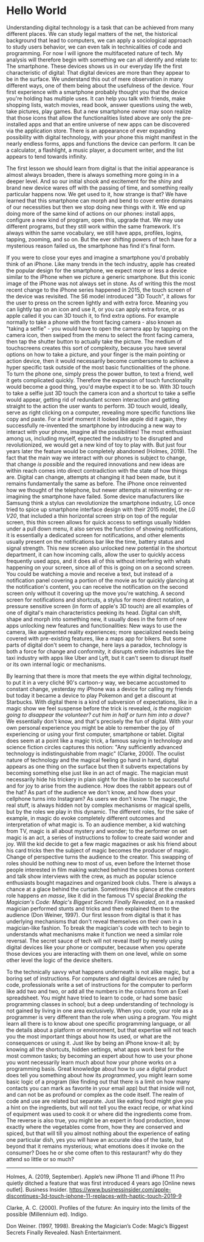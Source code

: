# Hello World

Understanding digital technology is a task that can be achieved from many different places. We can study legal matters of the net, the historical background that lead to computers, we can apply a sociological approach to study users behavior, we can even talk in technicalities of code and programming. For now I will ignore the multifaceted nature of tech. My analysis will therefore begin with something we can all identify and relate to: The smartphone. These devices shows us in our everyday life the first characteristic of digital: That digital devices are more than they appear to be in the surface. We understand this out of mere observation in many different ways, one of them being about the usefulness of the device. Your first experience with a smartphone probably thought you that the device you're holding has multiple uses. It can help you talk with friends, make shopping lists, watch movies, read book, answer questions using the web, take pictures, play games. But a new smartphone owner may soon realize that those icons that allow the functionalities listed above are only the pre-installed apps and that an entire universe of new apps can be discovered via the application store. There is an appearance of ever expanding possibility with digital technology, with your phone this might manifest in the nearly endless forms, apps and functions the device can perform. It can be a calculator, a flashlight, a music player, a document writer, and the list appears to tend towards infinity.

The first lesson we should learn from digital is that the initial appearance is almost always broaden, there is always something more going in in a deeper level. And so our initial shook and excitement for the shiny and brand new device wares off with the passing of time, and something really particular happens now. We get used to it, how strange is that? We have learned that this smartphone can morph and bend to cover entire domains of our necessities but then we stop doing new things with it. We end up doing more of the same kind of actions on our phones: install apps, configure a new kind of program, open this, upgrade that. We may use different programs, but they still work within the same framework. It's always within the same vocabulary, we still have apps, profiles, logins, tapping, zooming, and so on. But the ever shifting powers of tech have for a mysterious reason failed us, the smartphone has find it's final form.

If you were to close your eyes and imagine a smartphone you'd probably think of an iPhone. Like many trends in the tech industry, apple has created the popular design for the smartphone, we expect more or less a device similar to the iPhone when we picture a generic smartphone. But this iconic image of the iPhone was not always set in stone. As of writing this the most recent change to the iPhone series happened in 2015, the touch screen of the device was revisited. The S6 model introduced "3D Touch", it allows for the user to press on the screen lightly and with extra force. Meaning you can lightly tap on an icon and use it, or you can apply extra force, or as apple called it you can 3D touch it, to find extra options. For example normally to take a phone with the front facing camera - also known as "taking a selfie" - you would have to open the camera app by tapping on the camera icon, then swiped from the menu to select the front facing camera, then tap the shutter button to actually take the picture. The medium of touchscreens creates this sort of complexity, because you have several options on how to take a picture, and your finger is the main pointing or action device, then it would necessarily become cumbersome to achieve a hyper specific task outside of the most basic functionalities of the phone. To turn the phone one, simply press the power button, to text a friend, well it gets complicated quickly. Therefore the expansion of touch functionality would become a good thing, you'd maybe expect it to be so. With 3D touch to take a selfie just 3D touch the camera icon and a shortcut to take a selfie would appear, getting rid of redundant screen interaction and getting straight to the action the user wants to perform. 3D touch would, ideally, serve as right clicking on a computer, revealing more specific functions like copy and paste. For a brief moment it looked like apple did it again, they successfully re-invented the smartphone by introducing a new way to interact with your phone, imagine all the possibilities! The most enthusiast among us, including myself, expected the industry to be disrupted and revolutionized, we would get a new kind of toy to play with. But just four years later the feature would be completely abandoned (Holmes, 2019). The fact that the main way we interact with our phones is subject to change, that change *is possible* and the required innovations and new ideas are within reach comes into direct contradiction with the state of how things are. Digital can change, attempts at changing it had been made, but it remains fundamentally the same as before. The iPhone once reinvented how we thought of the telephone, but newer attempts at reinventing or re-imagining the smartphone have failed. Some device manufacturers like Samsung think a stylus can revolutionize the smartphone industry, LG once tried to spice up smartphone interface design with their 2015 model, the *LG V20*, that included a thin horizontal screen strip on top of the regular screen, this thin screen allows for quick access to settings usually hidden under a pull down menu, it also serves the function of showing notifications, it is essentially a dedicated screen for notifications, and other elements usually present on the notifications bar like the time, battery status and signal strength. This new screen also unlocked new potential in the shortcut department, it can how incoming calls, allow the user to quickly access frequently used apps, and it does all of this without interfering with whats happening on your screen, since all of this is going on on a second screen. You could be watching a movie and receive a text, but instead of a notification panel covering a portion of the movie as for quickly glancing at the notification's content, you can receive the notification on the second screen only without it covering up the move you're watching. A second screen for notifications and shortcuts, a stylus for more direct notation, a pressure sensitive screen (in form of apple's 3D touch) are all examples of one of digital's main characteristics peeking its head. Digital can shift, shape and morph into something new, it usually does in the form of new apps unlocking new features and functionalities: New ways to use the camera, like augmented reality experiences; more specialized needs being covered with pre-existing features, like a maps app for bikers. But some parts of digital don't seem to change, here lays a paradox, technology is both a force for change and conformity, it disrupts entire industries like the taxi industry with apps like Uber and Lyft, but it can't seem to disrupt itself or its own internal logic or mechanisms.

By learning that there is more that meets the eye within digital technology, to put it in a very cliché 90's cartoon-y way, we became accustomed to constant change, yesterday my iPhone was a device for calling my friends but today it became a device to play Pokemon and get a discount at Starbucks. With digital there is a kind of subversion of expectations, like in a magic show we feel suspense before the trick is revealed, *is the magician going to disappear the volunteer? cut him in half or turn him into a dove?* We essentially don't know, and that's precisely the fun of digital. With your own personal experience you might be able to remember the joy of experiencing or using your first computer, smartphone or tablet. Digital does seem at a point like a magic trick, a famous saying in technology and science fiction circles captures this notion: "Any sufficiently advanced technology is indistinguishable from magic" (Clarke, 2000). The oculist nature of technology and the magical feeling go hand in hand, digital appears as one thing on the surface but then it subverts expectations by becoming something else just like in an act of magic. The magician must necessarily hide his trickery in plain sight for the illusion to be successful and for joy to arise from the audience. How does the rabbit appears out of the hat? As part of the audience we don't know, and how does your cellphone turns into Instagram? As users we don't know. The magic, the real stuff, is always hidden not by complex mechanisms or magical spells, but by the roles we play in this dynamic. The different roles, for the sake of example, in magic do evoke completely different outcomes and interpretation of what magic is. To an audience member, a kid watching from TV, magic is all about mystery and wonder; to the performer on set magic is an act, a series of instructions to follow to create said wonder and joy. Will the kid decide to get a few magic magazines or ask his friend about his card tricks then the subject of magic becomes the producer of magic. Change of perspective turns the audience to the creator. This swapping of roles should be nothing new to most of us, even before the Internet those people interested in film making watched behind the scenes bonus content and talk show interviews with the crew, as much as popular science enthusiasts bought magazines and organized book clubs. There is always a chance at a glace behind the curtain. Sometimes this glance at the creators role happens *en masse*, like it did in the famous TV special *Breaking the Magician's Code: Magic's Biggest Secrets Finally Revealed*, on it a masked magician performed stunts and tricks and then explained them to the audience (Don Weiner, 1997). Our first lesson from digital is that it has underlying mechanisms that don't reveal themselves on their own in a magician-like fashion. To break the magician's code with tech to begin to understands what mechanisms make it function we need a similar role reversal. The secret sauce of tech will not reveal itself by merely using digital devices like your phone or computer, because when you operate those devices you are interacting with them on one level, while on some other level the logic of the device shelters.

To the technically savvy what happens underneath is not alike magic, but a boring set of instructions. For computers and digital devices are ruled by code, professionals write a set of instructions for the computer to perform like add two and two, or add all the numbers in the columns from an Exel spreadsheet. You might have tried to learn to code, or had some basic programming classes in school; but a deep understanding of technology is not gained by living in one area exclusively. When you code, your role as a programmer is very different than the role when using a program. You might learn all there is to know about one specific programming language, or all the details about a platform or environment, but that expertise will not teach you the most important things about how its used, or what are the consequences or using it. Just like by being an iPhone know-it all; by knowing all the shortcuts, hidden settings, what apps work best for the most common tasks; by becoming an expert about how to use your phone you wont necessarily learn much about how your phone works on a programming basis. Great knowledge about how to *use* a digital product does tell you something about how its *programmed*, you might learn some basic logic of a program (like finding out that there is a limit on how many contacts you can mark as favorite in your email app) but that inside will not, and can not be as profound or complex as the code itself. The realm of code and use are related but separate. Just like eating food might give you a hint on the ingredients, but will not tell you the exact recipe, or what kind of equipment was used to cook it or where did the ingredients come from. The reverse is also true, you might be an expert in food production, know exactly where the vegetables come from, how they are conserved and spiced, but that will till you almost nothing about the experience of eating one particular dish, yes you will have an accurate idea of the taste, but beyond that it remains mysterious; what emotions does it invoke on the consumer? Does he or she come often to this restaurant? why do they attend so little or so much? 



















---

Holmes, A. (2019, September). Apple’s new iPhone 11 and iPhone 11 Pro quietly ditched a feature that was first introduced 4 years ago [Online news outlet]. Business Insider. https://www.businessinsider.com/apple-discontinues-3d-touch-iphone-11-replaces-with-haptic-touch-2019-9

Clarke, A. C. (2000). Profiles of the future: An inquiry into the limits of the possible (Millennium ed). Indigo.

Don Weiner. (1997, 1998). Breaking the Magician’s Code: Magic’s Biggest Secrets Finally Revealed. Nash Entertainment.

